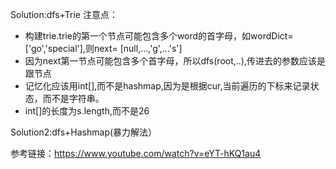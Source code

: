 
Solution:dfs+Trie
注意点：
- 构建trie.trie的第一个节点可能包含多个word的首字母，如wordDict=['go','special'],则next= [null,...,'g',...'s']
- 因为next第一节点可能包含多个首字母，所以dfs(root,..),传进去的参数应该是跟节点
- 记忆化应该用int[],而不是hashmap,因为是根据cur,当前遍历的下标来记录状态，而不是字符串。
- int[]的长度为s.length,而不是26

Solution2:dfs+Hashmap(暴力解法）


参考链接：https://www.youtube.com/watch?v=eYT-hKQ1au4
